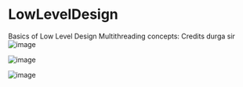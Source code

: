 # LowLevelDesign
Basics of Low Level Design
Multithreading concepts: Credits durga sir
   ![image](https://user-images.githubusercontent.com/35460298/155465536-bd758be1-89e1-469f-8215-b1c9857b4ce9.png)
   
   ![image](https://user-images.githubusercontent.com/35460298/155465604-4f541083-6154-4430-9be8-305fa55f7dd0.png)
   
   
   ![image](https://user-images.githubusercontent.com/35460298/155490061-9238870f-5eca-4f08-b688-1b35a205f731.png)

